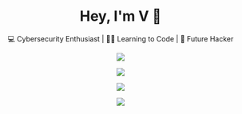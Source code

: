 <h1 align="center">Hey, I'm V 👾</h1>
<p align="center">💻 Cybersecurity Enthusiast | 👨‍💻 Learning to Code | 🧠 Future Hacker</p>

<p align="center">
  <img src="https://skillicons.dev/icons?i=linux,bash,python,js,html,css,github" />
</p>

<p align="center">
  <img src="https://github-readme-stats.vercel.app/api?username=cyberpsycho0&show_icons=true&theme=radical&border_radius=10" />
</p>

<p align="center">
  <img src="https://github-readme-streak-stats.herokuapp.com/?user=cyberpsycho0&theme=radical" />
</p>

<p align="center">
  <img src="https://github-profile-trophy.vercel.app/?username=cyberpsycho0&theme=dracula&no-bg=true&margin-w=15" />
</p>


<!--
**cyberpsycho0/cyberpsycho0** is a ✨ _special_ ✨ repository because its `README.md` (this file) appears on your GitHub profile.

Here are some ideas to get you started:

- 🔭 I’m currently working on ...
- 🌱 I’m currently learning ...
- 👯 I’m looking to collaborate on ...
- 🤔 I’m looking for help with ...
- 💬 Ask me about ...
- 📫 How to reach me: ...
- 😄 Pronouns: ...
- ⚡ Fun fact: ...
-->
